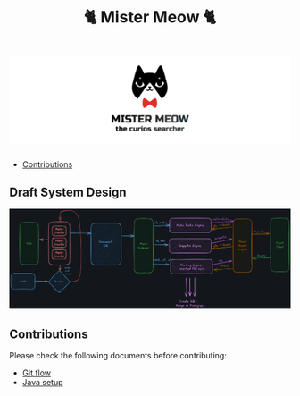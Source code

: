 <h1 align="center">
    🐈 Mister Meow 🐈
</h1>

<h1 align="center">
    <img src="./docs/imgs/MISTER_MEOW.png" />
    <br />
</h1>

<!--toc:start-->

- [Contributions](#contributions)
<!--toc:end-->

## Draft System Design

![System Design](./docs/imgs/draft-system-design.png)

## Contributions

Please check the following documents before contributing:

- [Git flow](/docs/conventions/git-flow.md)
- [Java setup](/docs/conventions/java-env.md)
